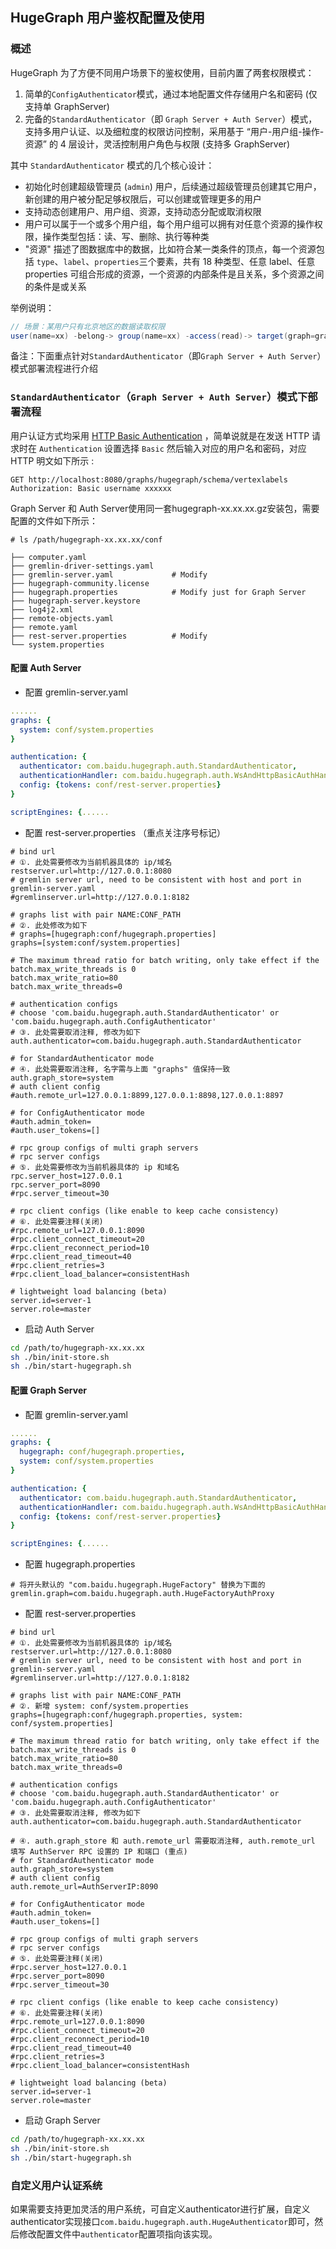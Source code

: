 ## HugeGraph 用户鉴权配置及使用

### 概述
HugeGraph 为了方便不同用户场景下的鉴权使用，目前内置了两套权限模式：
1. 简单的`ConfigAuthenticator`模式，通过本地配置文件存储用户名和密码 (仅支持单 GraphServer)
2. 完备的`StandardAuthenticator`（即 `Graph Server + Auth Server`）模式，支持多用户认证、以及细粒度的权限访问控制，采用基于 “用户-用户组-操作-资源” 的 4 层设计，灵活控制用户角色与权限 (支持多 GraphServer)

其中 `StandardAuthenticator` 模式的几个核心设计：
- 初始化时创建超级管理员 (`admin`) 用户，后续通过超级管理员创建其它用户，新创建的用户被分配足够权限后，可以创建或管理更多的用户
- 支持动态创建用户、用户组、资源，支持动态分配或取消权限
- 用户可以属于一个或多个用户组，每个用户组可以拥有对任意个资源的操作权限，操作类型包括：读、写、删除、执行等种类
- "资源" 描述了图数据库中的数据，比如符合某一类条件的顶点，每一个资源包括 `type`、`label`、`properties`三个要素，共有 18 种类型、任意 label、任意 properties 可组合形成的资源，一个资源的内部条件是且关系，多个资源之间的条件是或关系

举例说明：

```java
// 场景：某用户只有北京地区的数据读取权限
user(name=xx) -belong-> group(name=xx) -access(read)-> target(graph=graph1, resource={label: person, city: Beijing})
```

备注：下面重点针对`StandardAuthenticator`（即`Graph Server + Auth Server`）模式部署流程进行介绍

### `StandardAuthenticator`（`Graph Server + Auth Server`）模式下部署流程

用户认证方式均采用 [HTTP Basic Authentication](https://zh.wikipedia.org/wiki/HTTP%E5%9F%BA%E6%9C%AC%E8%AE%A4%E8%AF%81) ，简单说就是在发送 HTTP 请求时在 `Authentication` 设置选择 `Basic` 然后输入对应的用户名和密码，对应 HTTP 明文如下所示 :

```http
GET http://localhost:8080/graphs/hugegraph/schema/vertexlabels
Authorization: Basic username xxxxxx
```

Graph Server 和 Auth Server使用同一套hugegraph-xx.xx.xx.gz安装包，需要配置的文件如下所示：

```
# ls /path/hugegraph-xx.xx.xx/conf

├── computer.yaml
├── gremlin-driver-settings.yaml
├── gremlin-server.yaml 			# Modify
├── hugegraph-community.license
├── hugegraph.properties 			# Modify just for Graph Server 
├── hugegraph-server.keystore
├── log4j2.xml
├── remote-objects.yaml
├── remote.yaml
├── rest-server.properties 			# Modify
└── system.properties
```

#### 配置 Auth Server

* 配置 gremlin-server.yaml

```yaml
......
graphs: {
  system: conf/system.properties
}

authentication: {
  authenticator: com.baidu.hugegraph.auth.StandardAuthenticator,
  authenticationHandler: com.baidu.hugegraph.auth.WsAndHttpBasicAuthHandler,
  config: {tokens: conf/rest-server.properties}
}

scriptEngines: {......
```

* 配置 rest-server.properties （重点关注序号标记）

```properties
# bind url
# ①. 此处需要修改为当前机器具体的 ip/域名
restserver.url=http://127.0.0.1:8080
# gremlin server url, need to be consistent with host and port in gremlin-server.yaml
#gremlinserver.url=http://127.0.0.1:8182

# graphs list with pair NAME:CONF_PATH
# ②. 此处修改为如下
# graphs=[hugegraph:conf/hugegraph.properties]
graphs=[system:conf/system.properties]

# The maximum thread ratio for batch writing, only take effect if the batch.max_write_threads is 0
batch.max_write_ratio=80
batch.max_write_threads=0

# authentication configs
# choose 'com.baidu.hugegraph.auth.StandardAuthenticator' or 'com.baidu.hugegraph.auth.ConfigAuthenticator'
# ③. 此处需要取消注释, 修改为如下
auth.authenticator=com.baidu.hugegraph.auth.StandardAuthenticator

# for StandardAuthenticator mode
# ④. 此处需要取消注释, 名字需与上⾯ "graphs" 值保持⼀致
auth.graph_store=system
# auth client config
#auth.remote_url=127.0.0.1:8899,127.0.0.1:8898,127.0.0.1:8897

# for ConfigAuthenticator mode
#auth.admin_token=
#auth.user_tokens=[]

# rpc group configs of multi graph servers
# rpc server configs
# ⑤. 此处需要修改为当前机器具体的 ip 和域名
rpc.server_host=127.0.0.1
rpc.server_port=8090
#rpc.server_timeout=30

# rpc client configs (like enable to keep cache consistency)
# ⑥. 此处需要注释(关闭)
#rpc.remote_url=127.0.0.1:8090
#rpc.client_connect_timeout=20
#rpc.client_reconnect_period=10
#rpc.client_read_timeout=40
#rpc.client_retries=3
#rpc.client_load_balancer=consistentHash

# lightweight load balancing (beta)
server.id=server-1
server.role=master
```

* 启动 Auth Server

```bash
cd /path/to/hugegraph-xx.xx.xx
sh ./bin/init-store.sh
sh ./bin/start-hugegraph.sh
```

#### 配置 Graph Server

* 配置 gremlin-server.yaml

```yaml
......
graphs: {
  hugegraph: conf/hugegraph.properties,
  system: conf/system.properties
}

authentication: {
  authenticator: com.baidu.hugegraph.auth.StandardAuthenticator,
  authenticationHandler: com.baidu.hugegraph.auth.WsAndHttpBasicAuthHandler,
  config: {tokens: conf/rest-server.properties}
}

scriptEngines: {......
```

* 配置 hugegraph.properties

```properties
# 将开头默认的 "com.baidu.hugegraph.HugeFactory" 替换为下⾯的
gremlin.graph=com.baidu.hugegraph.auth.HugeFactoryAuthProxy
```

* 配置 rest-server.properties

```properties
# bind url
# ①. 此处需要修改为当前机器具体的 ip/域名
restserver.url=http://127.0.0.1:8080
# gremlin server url, need to be consistent with host and port in gremlin-server.yaml
#gremlinserver.url=http://127.0.0.1:8182

# graphs list with pair NAME:CONF_PATH
# ②. 新增 system: conf/system.properties
graphs=[hugegraph:conf/hugegraph.properties, system: conf/system.properties]

# The maximum thread ratio for batch writing, only take effect if the batch.max_write_threads is 0
batch.max_write_ratio=80
batch.max_write_threads=0

# authentication configs
# choose 'com.baidu.hugegraph.auth.StandardAuthenticator' or 'com.baidu.hugegraph.auth.ConfigAuthenticator'
# ③. 此处需要取消注释, 修改为如下
auth.authenticator=com.baidu.hugegraph.auth.StandardAuthenticator

# ④. auth.graph_store 和 auth.remote_url 需要取消注释, auth.remote_url 填写 AuthServer RPC 设置的 IP 和端⼝ (重点)
# for StandardAuthenticator mode
auth.graph_store=system
# auth client config
auth.remote_url=AuthServerIP:8090

# for ConfigAuthenticator mode
#auth.admin_token=
#auth.user_tokens=[]

# rpc group configs of multi graph servers
# rpc server configs
# ⑤. 此处需要注释(关闭)
#rpc.server_host=127.0.0.1
#rpc.server_port=8090
#rpc.server_timeout=30

# rpc client configs (like enable to keep cache consistency)
# ⑥. 此处需要注释(关闭)
#rpc.remote_url=127.0.0.1:8090
#rpc.client_connect_timeout=20
#rpc.client_reconnect_period=10
#rpc.client_read_timeout=40
#rpc.client_retries=3
#rpc.client_load_balancer=consistentHash

# lightweight load balancing (beta)
server.id=server-1
server.role=master
```

* 启动 Graph Server

```bash
cd /path/to/hugegraph-xx.xx.xx
sh ./bin/init-store.sh
sh ./bin/start-hugegraph.sh
```

### 自定义用户认证系统

如果需要支持更加灵活的用户系统，可自定义authenticator进行扩展，自定义authenticator实现接口`com.baidu.hugegraph.auth.HugeAuthenticator`即可，然后修改配置文件中`authenticator`配置项指向该实现。
